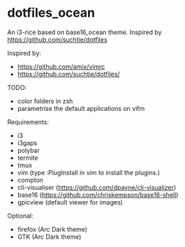 # dotfiles_ocean
An i3-rice based on base16_ocean theme.
Inspired by https://github.com/suchtie/dotfiles

Inspired by:
 - https://github.com/amix/vimrc
 - https://github.com/suchtie/dotfiles/

TODO:
 - color folders in zsh
 - parametrise the default applications on vifm


Requirements:
 - i3
 - i3gaps
 - polybar
 - termite
 - tmux
 - vim (type :PlugInstall in vim to install the plugins.)
 - compton
 - cli-visualiser (https://github.com/dpayne/cli-visualizer)
 - base16 (https://github.com/chriskempson/base16-shell)
 - gpicview (default viewer for images)

Optional:
 - firefox (Arc Dark theme)
 - GTK (Arc Dark theme)
